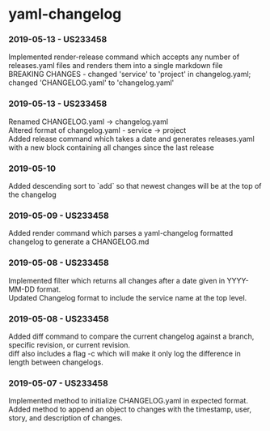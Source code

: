 # yaml-changelog

### 2019-05-13 - US233458
Implemented render-release command which accepts any number of releases.yaml files and renders them into a single markdown file\
BREAKING CHANGES - changed &#x27;service&#x27; to &#x27;project&#x27; in changelog.yaml; changed &#x27;CHANGELOG.yaml&#x27; to &#x27;changelog.yaml&#x27;

### 2019-05-13 - US233458
Renamed CHANGELOG.yaml -&gt; changelog.yaml\
Altered format of changelog.yaml - service -&gt; project\
Added release command which takes a date and generates releases.yaml with a new block containing all changes since the last release

### 2019-05-10
Added descending sort to &#x60;add&#x60; so that newest changes will be at the top of the changelog

### 2019-05-09 - US233458
Added render command which parses a yaml-changelog formatted changelog to generate a CHANGELOG.md

### 2019-05-08 - US233458
Implemented filter which returns all changes after a date given in YYYY-MM-DD format.\
Updated Changelog format to include the service name at the top level.

### 2019-05-08 - US233458
Added diff command to compare the current changelog against a branch, specific revision, or current revision.\
diff also includes a flag -c which will make it only log the difference in length between changelogs.

### 2019-05-07 - US233458
Implemented method to initialize CHANGELOG.yaml in expected format.\
Added method to append an object to changes with the timestamp, user, story, and description of changes.

